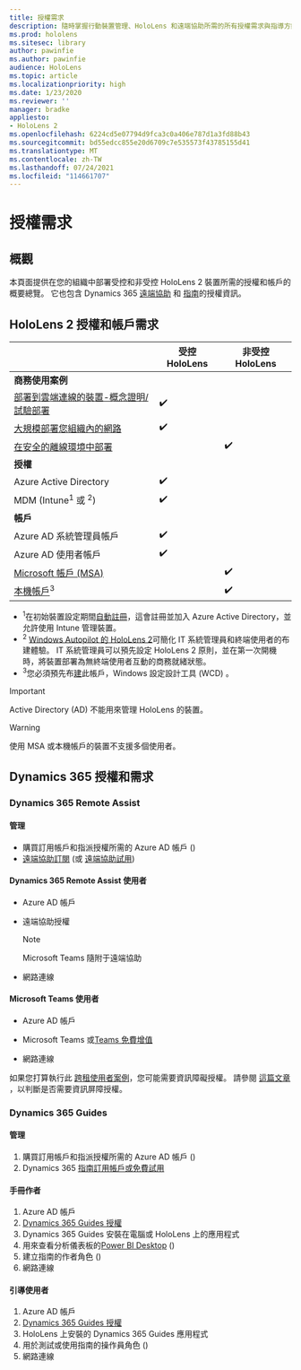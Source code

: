 ```yaml
---
title: 授權需求
description: 隨時掌握行動裝置管理、HoloLens 和遠端協助所需的所有授權需求與指導方針。
ms.prod: hololens
ms.sitesec: library
author: pawinfie
ms.author: pawinfie
audience: HoloLens
ms.topic: article
ms.localizationpriority: high
ms.date: 1/23/2020
ms.reviewer: ''
manager: bradke
appliesto:
- HoloLens 2
ms.openlocfilehash: 6224cd5e07794d9fca3c0a406e787d1a3fd88b43
ms.sourcegitcommit: bd55edcc855e20d6709c7e535573f43785155d41
ms.translationtype: MT
ms.contentlocale: zh-TW
ms.lasthandoff: 07/24/2021
ms.locfileid: "114661707"
---
```

# <a name="license-requirements"></a>授權需求

## <a name="overview"></a>概觀
本頁面提供在您的組織中部署受控和非受控 HoloLens 2 裝置所需的授權和帳戶的概要總覽。 它也包含 Dynamics 365 [遠端協助](#dynamics-365-remote-assist) 和 [指南](#dynamics-365-guides)的授權資訊。

## <a name="hololens-2-license-and-account-requirements"></a>HoloLens 2 授權和帳戶需求

 
|       &nbsp;      | 受控 HoloLens | 非受控 HoloLens |
|-------------------|-----------------|---------------------|
| **商務使用案例** | | |
| [部署到雲端連線的裝置-概念證明/試驗部署](hololens-requirements.md#scenario-a-deploy-to-cloud-connected-devices)  | ✔️| |
| [大規模部署您組織內的網路](hololens-requirements.md#scenario-b-deploy-inside-your-organizations-network) | ✔️| |
| [在安全的離線環境中部署](hololens-requirements.md#scenario-c-deploy-in-secure-offline-environment) | | ✔️ |
| **授權** | | |
| Azure Active Directory | ✔️ | |
| MDM (Intune<sup>1</sup> 或 <sup>2</sup>)  | ✔️  | |
| **帳戶** |  | |
| Azure AD 系統管理員帳戶 | ✔️ |  |
| Azure AD 使用者帳戶 | ✔️ | |
| [Microsoft 帳戶 (MSA) ](/windows/security/identity-protection/access-control/microsoft-accounts)| | ✔️ |
| [本機帳戶](/windows/security/identity-protection/access-control/local-accounts)<sup>3</sup> | | ✔️ |
- <sup>1</sup>在初始裝置設定期間[自動註冊](/mem/intune/enrollment/windows-enroll#enable-windows-10-automatic-enrollment)，這會註冊並加入 Azure Active Directory，並允許使用 Intune 管理裝置。
- <sup>2</sup> [Windows Autopilot 的 HoloLens 2](hololens2-autopilot.md)可簡化 IT 系統管理員和終端使用者的布建體驗。 IT 系統管理員可以預先設定 HoloLens 2 原則，並在第一次開機時，將裝置部署為無終端使用者互動的商務就緒狀態。
- <sup>3</sup>您必須預先布[建](hololens-provisioning.md#provisioning-package-hololens-wizard)此帳戶，Windows 設定設計工具 (WCD) 。

> [!IMPORTANT]
> Active Directory (AD) 不能用來管理 HoloLens 的裝置。
 
> [!WARNING]
> 使用 MSA 或本機帳戶的裝置不支援多個使用者。

## <a name="dynamics-365-licensing-and-requirements"></a>Dynamics 365 授權和需求

### <a name="dynamics-365-remote-assist"></a>Dynamics 365 Remote Assist 

#### <a name="admin"></a>管理

- 購買訂用帳戶和指派授權所需的 Azure AD 帳戶 () 
- [遠端協助訂閱](/dynamics365/mixed-reality/remote-assist/buy-and-deploy-remote-assist) (或 [遠端協助試用](/dynamics365/mixed-reality/remote-assist/try-remote-assist)) 
    
#### <a name="dynamics-365-remote-assist-user"></a>Dynamics 365 Remote Assist 使用者

- Azure AD 帳戶

- 遠端協助授權 

  > [!NOTE]
  > Microsoft Teams 隨附于遠端協助

- 網路連線

#### <a name="microsoft-teams-user"></a>Microsoft Teams 使用者

- Azure AD 帳戶

- Microsoft Teams 或[Teams 免費增值](https://products.office.com/microsoft-teams/free)

- 網路連線

如果您打算執行此 [跨租使用者案例](/dynamics365/mixed-reality/remote-assist/cross-tenant-overview#scenario-2-leasing-services-to-other-tenants)，您可能需要資訊障礙授權。 請參閱 [這篇文章](/dynamics365/mixed-reality/remote-assist/cross-tenant-licensing-implementation#step-1-determine-if-information-barriers-are-necessary) ，以判斷是否需要資訊屏障授權。

### <a name="dynamics-365-guides"></a>Dynamics 365 Guides 

#### <a name="admin"></a>管理

1. 購買訂用帳戶和指派授權所需的 Azure AD 帳戶 () 
2. Dynamics 365 [指南訂用帳戶或免費試用](/dynamics365/mixed-reality/guides/setup-step-one)

#### <a name="guides-author"></a>手冊作者

1. Azure AD 帳戶
1. [Dynamics 365 Guides 授權](/dynamics365/mixed-reality/guides/requirements)
1. Dynamics 365 Guides 安裝在電腦或 HoloLens 上的應用程式
1. 用來查看分析儀表板的[Power BI Desktop](https://powerbi.microsoft.com/desktop/) () 
1. 建立指南的作者角色 () 
1. 網路連線

#### <a name="guides-user"></a>引導使用者

1. Azure AD 帳戶
1. [Dynamics 365 Guides 授權](/dynamics365/mixed-reality/guides/requirements)
1. HoloLens 上安裝的 Dynamics 365 Guides 應用程式
1. 用於測試或使用指南的操作員角色 () 
1. 網路連線
